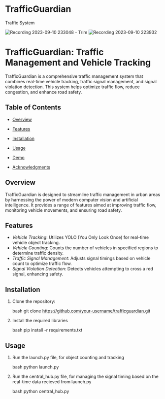 # TrafficGuardian

Traffic System 

![Recording 2023-09-10 233048 - Trim](https://github.com/sarcoding/TrafficGuardian/assets/92933416/be66488c-a95d-43f8-867a-9957a0f7ee97)
![Recording 2023-09-10 223932](https://github.com/sarcoding/TrafficGuardian/assets/92933416/d3455067-2a06-4ec7-bda0-814b5907222e)

# TrafficGuardian: Traffic Management and Vehicle Tracking

TrafficGuardian is a comprehensive traffic management system that combines real-time vehicle tracking, traffic signal management, and signal violation detection. This system helps optimize traffic flow, reduce congestion, and enhance road safety.

## Table of Contents

- [Overview](#overview)
- [Features](#features)
- [Installation](#installation)

- [Usage](#usage)
- [Demo](#demo)
- [Acknowledgments](#acknowledgments)

## Overview

TrafficGuardian is designed to streamline traffic management in urban areas by harnessing the power of modern computer vision and artificial intelligence. It provides a range of features aimed at improving traffic flow, monitoring vehicle movements, and ensuring road safety.

## Features

- *Vehicle Tracking*: Utilizes YOLO (You Only Look Once) for real-time vehicle object tracking.
- *Vehicle Counting*: Counts the number of vehicles in specified regions to determine traffic density.
- *Traffic Signal Management*: Adjusts signal timings based on vehicle count to optimize traffic flow.
- *Signal Violation Detection*: Detects vehicles attempting to cross a red signal, enhancing safety.

## Installation

1. Clone the repository:

   bash
   git clone https://github.com/your-username/trafficguardian.git

2. Install the required libraries

   bash
   pip install -r requirements.txt

## Usage

1. Run the launch.py file, for object counting and tracking

   bash
   python launch.py

2. Run the central_hub.py file, for managing the signal timing based on the real-time data recieved from launch.py

   bash
   python central_hub.py 
